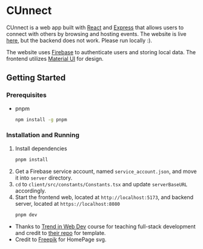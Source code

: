 # CUnnect
CUnnect is a web app built with [React](https://react.dev/) and [Express](https://expressjs.com/) that allows users to connect with others by browsing and hosting events. The website is live [here](https://cunnect.fly.dev), but the backend does not work. Please run locally :).

The website uses [Firebase](https://firebase.google.com/) to authenticate users and storing local data. The frontend utilizes [Material UI](https://mui.com/material-ui/) for design.

## Getting Started
### Prerequisites
* pnpm
  ```sh
  npm install -g pnpm
  ```
### Installation and Running
1. Install dependencies
   ```sh
   pnpm install
   ```
2. Get a Firebase service account, named `service_account.json`, and move it into `server` directory.
3. `cd` to `client/src/constants/Constants.tsx` and update `serverBaseURL` accordingly.
4. Start the frontend web, located at `http://localhost:5173`, and backend server, located at `https://localhost:8080`
   ```sh
   pnpm dev
   ```

* Thanks to [Trend in Web Dev](https://webdev.cornelldti.org/) course for teaching full-stack development and credit to [their repo](https://github.com/cornell-dti/trends-mono/tree/main/frontend-starter) for template.
* Credit to [Freepik](https://www.freepik.com/) for HomePage svg.